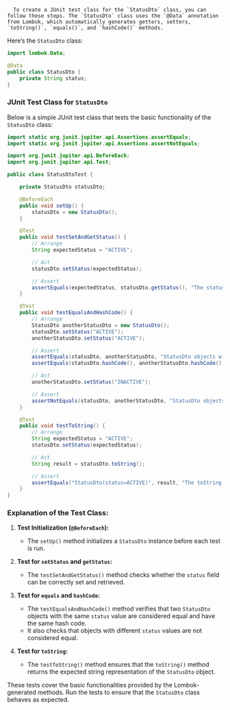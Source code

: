       To create a JUnit test class for the `StatusDto` class, you can follow these steps. The `StatusDto` class uses the `@Data` annotation from Lombok, which automatically generates getters, setters, `toString()`, `equals()`, and `hashCode()` methods. 

Here’s the `StatusDto` class:

```java
import lombok.Data;

@Data
public class StatusDto {
    private String status;
}
```

### JUnit Test Class for `StatusDto`

Below is a simple JUnit test class that tests the basic functionality of the `StatusDto` class:

```java
import static org.junit.jupiter.api.Assertions.assertEquals;
import static org.junit.jupiter.api.Assertions.assertNotEquals;

import org.junit.jupiter.api.BeforeEach;
import org.junit.jupiter.api.Test;

public class StatusDtoTest {

    private StatusDto statusDto;

    @BeforeEach
    public void setUp() {
        statusDto = new StatusDto();
    }

    @Test
    public void testSetAndGetStatus() {
        // Arrange
        String expectedStatus = "ACTIVE";

        // Act
        statusDto.setStatus(expectedStatus);

        // Assert
        assertEquals(expectedStatus, statusDto.getStatus(), "The status should be set correctly.");
    }

    @Test
    public void testEqualsAndHashCode() {
        // Arrange
        StatusDto anotherStatusDto = new StatusDto();
        statusDto.setStatus("ACTIVE");
        anotherStatusDto.setStatus("ACTIVE");

        // Assert
        assertEquals(statusDto, anotherStatusDto, "StatusDto objects with the same status should be equal.");
        assertEquals(statusDto.hashCode(), anotherStatusDto.hashCode(), "Hash codes should be equal for equal objects.");

        // Act
        anotherStatusDto.setStatus("INACTIVE");

        // Assert
        assertNotEquals(statusDto, anotherStatusDto, "StatusDto objects with different statuses should not be equal.");
    }

    @Test
    public void testToString() {
        // Arrange
        String expectedStatus = "ACTIVE";
        statusDto.setStatus(expectedStatus);

        // Act
        String result = statusDto.toString();

        // Assert
        assertEquals("StatusDto(status=ACTIVE)", result, "The toString method should return the correct string representation.");
    }
}
```

### Explanation of the Test Class:

1. **Test Initialization (`@BeforeEach`):**
   - The `setUp()` method initializes a `StatusDto` instance before each test is run.

2. **Test for `setStatus` and `getStatus`:**
   - The `testSetAndGetStatus()` method checks whether the `status` field can be correctly set and retrieved.

3. **Test for `equals` and `hashCode`:**
   - The `testEqualsAndHashCode()` method verifies that two `StatusDto` objects with the same `status` value are considered equal and have the same hash code.
   - It also checks that objects with different `status` values are not considered equal.

4. **Test for `toString`:**
   - The `testToString()` method ensures that the `toString()` method returns the expected string representation of the `StatusDto` object.

These tests cover the basic functionalities provided by the Lombok-generated methods. Run the tests to ensure that the `StatusDto` class behaves as expected.
